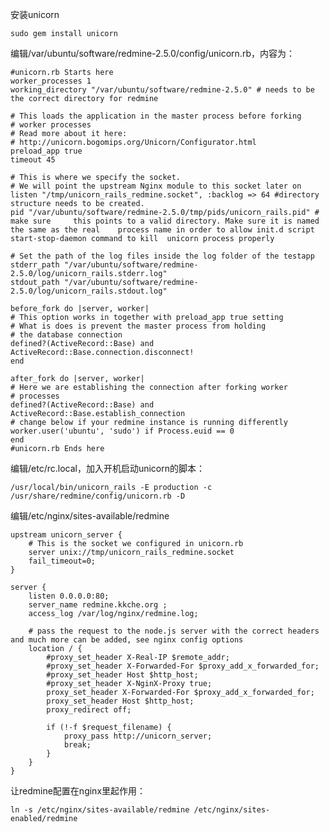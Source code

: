 安装unicorn
	
	sudo gem install unicorn

编辑/var/ubuntu/software/redmine-2.5.0/config/unicorn.rb，内容为：

	#unicorn.rb Starts here
	worker_processes 1
	working_directory "/var/ubuntu/software/redmine-2.5.0" # needs to be the correct directory for redmine
	
	# This loads the application in the master process before forking
	# worker processes
	# Read more about it here:
	# http://unicorn.bogomips.org/Unicorn/Configurator.html
	preload_app true
	timeout 45

	# This is where we specify the socket.
	# We will point the upstream Nginx module to this socket later on
	listen "/tmp/unicorn_rails_redmine.socket", :backlog => 64 #directory structure needs to be created.
	pid "/var/ubuntu/software/redmine-2.5.0/tmp/pids/unicorn_rails.pid" # make sure 	this points to a valid directory. Make sure it is named the same as the real 	process name in order to allow init.d script start-stop-daemon command to kill 	unicorn process properly

	# Set the path of the log files inside the log folder of the testapp
	stderr_path "/var/ubuntu/software/redmine-2.5.0/log/unicorn_rails.stderr.log"
	stdout_path "/var/ubuntu/software/redmine-2.5.0/log/unicorn_rails.stdout.log"

	before_fork do |server, worker|
	# This option works in together with preload_app true setting
	# What is does is prevent the master process from holding
	# the database connection
	defined?(ActiveRecord::Base) and
	ActiveRecord::Base.connection.disconnect!
	end

	after_fork do |server, worker|
	# Here we are establishing the connection after forking worker
	# processes
	defined?(ActiveRecord::Base) and
	ActiveRecord::Base.establish_connection
	# change below if your redmine instance is running differently
	worker.user('ubuntu', 'sudo') if Process.euid == 0
	end
	#unicorn.rb Ends here

编辑/etc/rc.local，加入开机启动unicorn的脚本：

	/usr/local/bin/unicorn_rails -E production -c /usr/share/redmine/config/unicorn.rb -D

编辑/etc/nginx/sites-available/redmine

	upstream unicorn_server {
		# This is the socket we configured in unicorn.rb
		server unix://tmp/unicorn_rails_redmine.socket
		fail_timeout=0;
	}

	server {
		listen 0.0.0.0:80;
		server_name redmine.kkche.org ;
		access_log /var/log/nginx/redmine.log;

		# pass the request to the node.js server with the correct headers and much more can be added, see nginx config options
		location / {
			#proxy_set_header X-Real-IP $remote_addr;
			#proxy_set_header X-Forwarded-For $proxy_add_x_forwarded_for;
			#proxy_set_header Host $http_host;
			#proxy_set_header X-NginX-Proxy true;
			proxy_set_header X-Forwarded-For $proxy_add_x_forwarded_for;
			proxy_set_header Host $http_host;
			proxy_redirect off;

			if (!-f $request_filename) {
				proxy_pass http://unicorn_server;
				break;
			}
		}
	}
	
让redmine配置在nginx里起作用：

	ln -s /etc/nginx/sites-available/redmine /etc/nginx/sites-enabled/redmine


